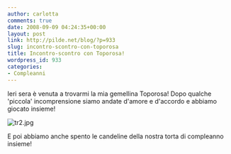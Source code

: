 ```yaml
---
author: carlotta
comments: true
date: 2008-09-09 04:24:35+00:00
layout: post
link: http://pilde.net/blog/?p=933
slug: incontro-scontro-con-toporosa
title: Incontro-scontro con Toporosa!
wordpress_id: 933
categories:
- Compleanni
---
```


Ieri sera è venuta a trovarmi la mia gemellina Toporosa! Dopo qualche 'piccola' incomprensione siamo andate d'amore e d'accordo e abbiamo giocato insieme! 

![tr2.jpg](http://pilde.net/blog/wp-content/uploads/2008/09/tr2.jpg)

E poi abbiamo anche spento le candeline della nostra torta di compleanno insieme!



